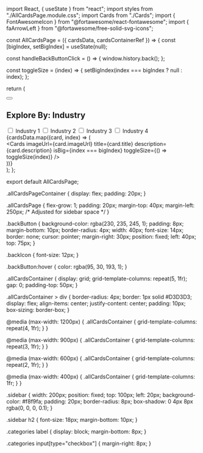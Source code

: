 import React, { useState } from "react";
import styles from "./AllCardsPage.module.css";
import Cards from "./Cards";
import { FontAwesomeIcon } from "@fortawesome/react-fontawesome";
import { faArrowLeft } from "@fortawesome/free-solid-svg-icons";

const AllCardsPage = ({ cardsData, cardsContainerRef }) => {
  const [bigIndex, setBigIndex] = useState(null);

  const handleBackButtonClick = () => {
    window.history.back();
  };

  const toggleSize = (index) => {
    setBigIndex(index === bigIndex ? null : index);
  };

  return (
    <div className={styles.allCardsPageContainer}>
      <button onClick={handleBackButtonClick} className={styles.backButton}>
        <FontAwesomeIcon icon={faArrowLeft} />
      </button>
      <div className={styles.sidebar}>
        <h2>Explore By: Industry</h2>
        <div className={styles.categories}>
          <label>
            <input type="checkbox" name="industry1" />
            Industry 1
          </label>
          <label>
            <input type="checkbox" name="industry2" />
            Industry 2
          </label>
          <label>
            <input type="checkbox" name="industry3" />
            Industry 3
          </label>
          <label>
            <input type="checkbox" name="industry4" />
            Industry 4
          </label>
        </div>
      </div>
      <div className={styles.allCardsPage}>
        <div className={styles.allCardsContainer} ref={cardsContainerRef}>
          {cardsData.map((card, index) => (
            <div key={index}>
              <Cards
                imageUrl={card.imageUrl}
                title={card.title}
                description={card.description}
                isBig={index === bigIndex}
                toggleSize={() => toggleSize(index)}
              />
            </div>
          ))}
        </div>
      </div>
    </div>
  );
};

export default AllCardsPage;


.allCardsPageContainer {
  display: flex;
  padding: 20px;
}

.allCardsPage {
  flex-grow: 1;
  padding: 20px;
  margin-top: 40px;
  margin-left: 250px; /* Adjusted for sidebar space */
}

.backButton {
  background-color: rgba(230, 235, 245, 1);
  padding: 8px;
  margin-bottom: 10px;
  border-radius: 4px;
  width: 40px;
  font-size: 14px;
  border: none;
  cursor: pointer;
  margin-right: 30px;
  position: fixed;
  left: 40px;
  top: 75px;
}

.backIcon {
  font-size: 12px;
}

.backButton:hover {
  color: rgba(95, 30, 193, 1);
}

.allCardsContainer {
  display: grid;
  grid-template-columns: repeat(5, 1fr);
  gap: 0;
  padding-top: 50px;
}

.allCardsContainer > div {
  border-radius: 4px;
  border: 1px solid #D3D3D3;
  display: flex;
  align-items: center;
  justify-content: center;
  padding: 10px;
  box-sizing: border-box;
}

@media (max-width: 1200px) {
  .allCardsContainer {
    grid-template-columns: repeat(4, 1fr);
  }
}

@media (max-width: 900px) {
  .allCardsContainer {
    grid-template-columns: repeat(3, 1fr);
  }
}

@media (max-width: 600px) {
  .allCardsContainer {
    grid-template-columns: repeat(2, 1fr);
  }
}

@media (max-width: 400px) {
  .allCardsContainer {
    grid-template-columns: 1fr;
  }
}

.sidebar {
  width: 200px;
  position: fixed;
  top: 100px;
  left: 20px;
  background-color: #f8f9fa;
  padding: 20px;
  border-radius: 8px;
  box-shadow: 0 4px 8px rgba(0, 0, 0, 0.1);
}

.sidebar h2 {
  font-size: 18px;
  margin-bottom: 10px;
}

.categories label {
  display: block;
  margin-bottom: 8px;
}

.categories input[type="checkbox"] {
  margin-right: 8px;
}
